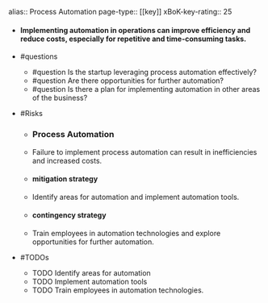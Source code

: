 alias:: Process Automation
page-type:: [[key]]
xBoK-key-rating:: 25
- #### Implementing automation in operations can improve efficiency and reduce costs, especially for repetitive and time-consuming tasks.
- #questions
  - #question Is the startup leveraging process automation effectively?
  - #question Are there opportunities for further automation?
  - #question Is there a plan for implementing automation in other areas of the business?
- #Risks

  - ### Process Automation
  - Failure to implement process automation can result in inefficiencies and increased costs.
  - #### mitigation strategy
  - Identify areas for automation and implement automation tools.
  - #### contingency strategy
  - Train employees in automation technologies and explore opportunities for further automation.
- #TODOs
  - TODO Identify areas for automation
  - TODO  Implement automation tools
  - TODO  Train employees in automation technologies.


